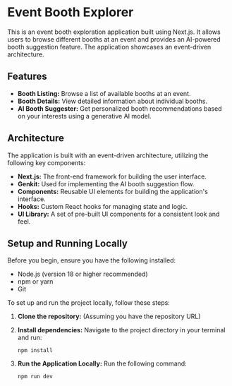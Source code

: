 # Event Booth Explorer

This is an event booth exploration application built using Next.js. It allows users to browse different booths at an event and provides an AI-powered booth suggestion feature. The application showcases an event-driven architecture.

## Features

- **Booth Listing:** Browse a list of available booths at an event.
- **Booth Details:** View detailed information about individual booths.
- **AI Booth Suggester:** Get personalized booth recommendations based on your interests using a generative AI model.

## Architecture

The application is built with an event-driven architecture, utilizing the following key components:

- **Next.js:** The front-end framework for building the user interface.
- **Genkit:** Used for implementing the AI booth suggestion flow.
- **Components:** Reusable UI elements for building the application's interface.
- **Hooks:** Custom React hooks for managing state and logic.
- **UI Library:** A set of pre-built UI components for a consistent look and feel.

## Setup and Running Locally

Before you begin, ensure you have the following installed:

- Node.js (version 18 or higher recommended)
- npm or yarn
- Git

To set up and run the project locally, follow these steps:

1. **Clone the repository:** (Assuming you have the repository URL)

2. **Install dependencies:**
   Navigate to the project directory in your terminal and run: 
   
   `npm install`

3. **Run the Application Locally:**
   Run the following command:

   `npm run dev`




